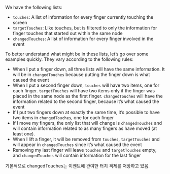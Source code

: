 We have the following lists:

- `touches`: A list of information for every finger currently touching the screen
- `targetTouches`: Like touches, but is filtered to only the information for finger touches that started out within the same node
- `changedTouches`: A list of information for every finger involved in the event

To better understand what might be in these lists, let’s go over some examples quickly. They vary according to the following rules:

- When I put a finger down, all three lists will have the same information. It will be in `changedTouches` because putting the finger down is what caused the event
- When I put a second finger down, `touches` will have two items, one for each finger. `targetTouches` will have two items only if the finger was placed in the same node as the first finger. `changedTouches` will have the information related to the second finger, because it’s what caused the event
- If I put two fingers down at exactly the same time, it’s possible to have two items in `changedTouches`, one for each finger
- If I move my fingers, the only list that will change is `changedTouches` and will contain information related to as many fingers as have moved (at least one).
- When I lift a finger, it will be removed from `touches`, `targetTouches` and will appear in `changedTouches` since it’s what caused the event
- Removing my last finger will leave `touches` and `targetTouches` empty, and `changedTouches` will contain information for the last finger



기본적으로 changedTouches는 이벤트에 관여한 터치 객제를 저장하고 있음.